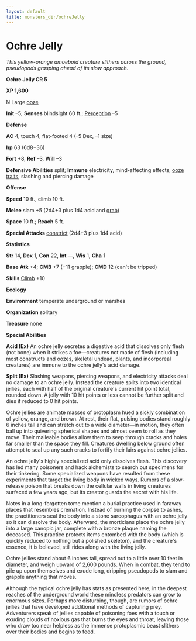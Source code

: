 ```yaml
---
layout: default
title: monsters_dir/ochreJelly
---
```

# Ochre Jelly

_This yellow-orange amoeboid creature slithers across the ground, pseudopods grasping ahead of its slow approach._

**Ochre Jelly CR 5**

**XP 1,600**

N Large [ooze](creatureTypes#_ooze)

**Init** –5; **Senses** blindsight 60 ft.; [Perception](../skills_dir/perception#_perception) –5

**Defense**

**AC** 4, touch 4, flat-footed 4 (–5 Dex, –1 size)

**hp** 63 (6d8+36)

**Fort** +8, **Ref** –3, **Will** –3

**Defensive Abilities** split; **Immune** electricity, mind-affecting effects, [ooze traits](creatureTypes#_ooze), slashing and piercing damage

**Offense**

**Speed** 10 ft., climb 10 ft.

**Melee** slam +5 (2d4+3 plus 1d4 acid and [grab](universalMonsterRules#_grab))

**Space** 10 ft.; **Reach** 5 ft.

**Special Attacks** [constrict](universalMonsterRules#_constrict) (2d4+3 plus 1d4 acid)

**Statistics**

**Str** 14, **Dex** 1, **Con** 22, **Int** —, **Wis** 1, **Cha** 1

**Base**  **Atk** +4; **CMB** +7 (+11 grapple); **CMD** 12 (can't be tripped)

**Skills** [Climb](../skills_dir/climb#_climb) +10

**Ecology**

**Environment** temperate underground or marshes

**Organization** solitary

**Treasure** none

**Special Abilities**

**Acid (Ex)** An ochre jelly secretes a digestive acid that dissolves only flesh (not bone) when it strikes a foe—creatures not made of flesh (including most constructs and oozes, skeletal undead, plants, and incorporeal creatures) are immune to the ochre jelly's acid damage.

**Split (Ex)** Slashing weapons, piercing weapons, and electricity attacks deal no damage to an ochre jelly. Instead the creature splits into two identical jellies, each with half of the original creature's current hit point total, rounded down. A jelly with 10 hit points or less cannot be further split and dies if reduced to 0 hit points.

Ochre jellies are animate masses of protoplasm hued a sickly combination of yellow, orange, and brown. At rest, their flat, pulsing bodies stand roughly 6 inches tall and can stretch out to a wide diameter—in motion, they often ball up into quivering spherical shapes and almost seem to roll as they move. Their malleable bodies allow them to seep through cracks and holes far smaller than the space they fill. Creatures dwelling below ground often attempt to seal up any such cracks to fortify their lairs against ochre jellies.

An ochre jelly's highly specialized acid only dissolves flesh. This discovery has led many poisoners and hack alchemists to search out specimens for their tinkering. Some specialized weapons have resulted from these experiments that target the living body in wicked ways. Rumors of a slow-release poison that breaks down the cellular walls in living creatures surfaced a few years ago, but its creator guards the secret with his life.

Notes in a long-forgotten tome mention a burial practice used in faraway places that resembles cremation. Instead of burning the corpse to ashes, the practitioners seal the body into a stone sarcophagus with an ochre jelly so it can dissolve the body. Afterward, the morticians place the ochre jelly into a large canopic jar, complete with a bronze plaque naming the deceased. This practice protects items entombed with the body (which is quickly reduced to nothing but a polished skeleton), and the creature's essence, it is believed, still rides along with the living jelly.

Ochre jellies stand about 6 inches tall, spread out to a little over 10 feet in diameter, and weigh upward of 2,600 pounds. When in combat, they tend to pile up upon themselves and exude long, dripping pseudopods to slam and grapple anything that moves.

Although the typical ochre jelly has stats as presented here, in the deepest reaches of the underground world these mindless predators can grow to enormous sizes. Perhaps more disturbing, though, are rumors of ochre jellies that have developed additional methods of capturing prey. Adventurers speak of jellies capable of poisoning foes with a touch or exuding clouds of noxious gas that burns the eyes and throat, leaving those who draw too near helpless as the immense protoplasmic beast slithers over their bodies and begins to feed.

